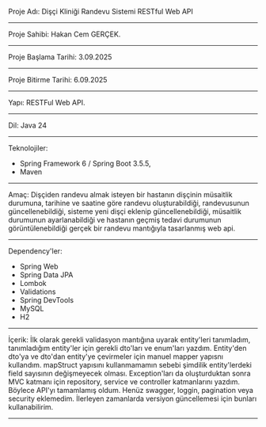 Proje Adı: Dişçi Kliniği Randevu Sistemi RESTful Web API
___________________________________________________________________________________
Proje Sahibi: Hakan Cem GERÇEK.
___________________________________________________________________________________
Proje Başlama Tarihi: 3.09.2025
___________________________________________________________________________________
Proje Bitirme Tarihi: 6.09.2025
___________________________________________________________________________________
Yapı: RESTFul Web API.
___________________________________________________________________________________
Dil: Java 24
___________________________________________________________________________________
Teknolojiler: 
  + Spring Framework 6 / Spring Boot 3.5.5, 
  + Maven
___________________________________________________________________________________
Amaç: Dişçiden randevu almak isteyen bir hastanın dişçinin müsaitlik durumuna, tarihine ve saatine göre randevu oluşturabildiği, randevusunun güncellenebildiği, sisteme yeni dişçi eklenip güncellenebildiği, müsaitlik durumunun ayarlanabildiği ve hastanın geçmiş tedavi durumunun görüntülenebildiği gerçek bir randevu mantığıyla tasarlanmış web api.
___________________________________________________________________________________
Dependency'ler: 
  + Spring Web
  + Spring Data JPA
  + Lombok
  + Validations
  + Spring DevTools
  + MySQL
  + H2
___________________________________________________________________________________
İçerik: İlk olarak gerekli validasyon mantığına uyarak entity'leri tanımladım, tanımladığım entity'ler için gerekli dto'ları ve enum'ları yazdım. Entity'den dto'ya ve dto'dan entity'ye çevirmeler için manuel mapper yapısnı kullandım. mapStruct yapısını kullanmamamın sebebi şimdilik entity'lerdeki field sayısının değişmeyecek olması. Exception'ları da oluşturduktan sonra MVC katmanı için repository, service ve controller katmanlarını yazdım. Böylece API'yı tamamlamış oldum. Henüz swagger, loggin, pagination veya security eklemedim. İlerleyen zamanlarda versiyon güncellemesi için bunları kullanabilirim.
___________________________________________________________________________________
